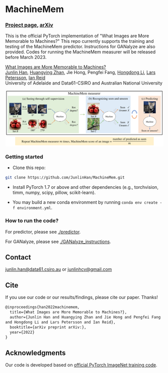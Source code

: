 # MachineMem

### [Project page](https://junlinhan.github.io/projects/machinemem.html), [arXiv](https://junlinhan.github.io/projects/machinemem.html)
This is the official PyTorch implementation of "What Images are More Memorable to Machines?" This repo currently supports the training and testing of the MachineMem predictor. Instructions for GANalyze are also provided. Codes for running the MachineMem measurer will be released before March 2023.

[What Images are More Memorable to Machines?](https://arxiv.org/abs/2201.12078) <br>
[Junlin Han](https://junlinhan.github.io/), [Huangying Zhan](https://huangying-zhan.github.io/), Jie Hong, Pengfei Fang, [Hongdong Li](http://users.cecs.anu.edu.au/~hongdong/), [Lars Petersson](https://people.csiro.au/P/L/Lars-Petersson), [Ian Reid](https://cs.adelaide.edu.au/~ianr/) <br>
University of Adelaide and Data61-CSIRO and Australian National University <br>

<img src='ppline.png' align="middle" width=800>

### Getting started

- Clone this repo:
```bash
git clone https://github.com/JunlinHan/MachineMem.git
```

- Install PyTorch 1.7 or above and other dependencies (e.g., torchvision, timm, numpy, scipy, pillow, scikit-learn).

- You may build a new conda environment by running `conda env create -f environment.yml`.
### How to run the code?

For predictor, please see [./predictor](predictor).

For GANalyze, please see [./GANalyze_instructions](GANalyze_instructions).

## Contact
junlin.han@data61.csiro.au or junlinhcv@gmail.com

## Cite
If you use our code or our results/findings, please cite our paper. Thanks!
```
@inproceedings{han2022machinemem,
  title={What Images are More Memorable to Machines?},
  author={Junlin Han and Huangying Zhan and Jie Hong and Pengfei Fang and Hongdong Li and Lars Petersson and Ian Reid},
  booktitle={arXiv preprint arXiv:},
  year={2022}
}
```

## Acknowledgments
Our code is developed based on [official PyTorch ImageNet training code](https://github.com/pytorch/examples/tree/master/imagenet).
